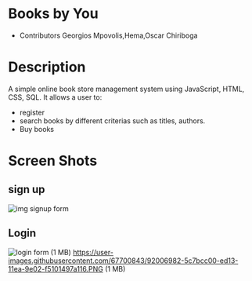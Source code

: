 # Books by You

* Contributors
Georgios Mpovolis,Hema,Oscar Chiriboga

# Description

A simple online book store management system using JavaScript, HTML, CSS,  SQL.
It allows a user to:
* register
* search books by different criterias such as titles, authors.
* Buy books
 
 # Screen Shots
 ## sign up
  
 ![img signup form](https://user-images.githubusercontent.com/67700843/92006982-5c7bcc00-ed13-11ea-9e02-f5101497a116.PNG)

## Login
 ![login form](https://user-images.githubusercontent.com/67700843/92007032-6bfb1500-ed13-11ea-894c-204d9c52eb47.PNG)
(1 MB)
https://user-images.githubusercontent.com/67700843/92006982-5c7bcc00-ed13-11ea-9e02-f5101497a116.PNG
(1 MB)